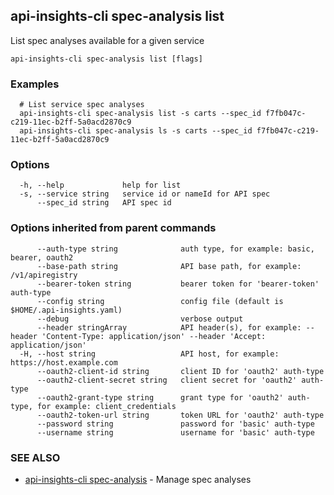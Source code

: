 ## api-insights-cli spec-analysis list

List spec analyses available for a given service

```
api-insights-cli spec-analysis list [flags]
```

### Examples

```
  # List service spec analyses
  api-insights-cli spec-analysis list -s carts --spec_id f7fb047c-c219-11ec-b2ff-5a0acd2870c9
  api-insights-cli spec-analysis ls -s carts --spec_id f7fb047c-c219-11ec-b2ff-5a0acd2870c9
```

### Options

```
  -h, --help             help for list
  -s, --service string   service id or nameId for API spec
      --spec_id string   API spec id
```

### Options inherited from parent commands

```
      --auth-type string              auth type, for example: basic, bearer, oauth2
      --base-path string              API base path, for example: /v1/apiregistry
      --bearer-token string           bearer token for 'bearer-token' auth-type
      --config string                 config file (default is $HOME/.api-insights.yaml)
      --debug                         verbose output
      --header stringArray            API header(s), for example: --header 'Content-Type: application/json' --header 'Accept: application/json'
  -H, --host string                   API host, for example: https://host.example.com
      --oauth2-client-id string       client ID for 'oauth2' auth-type
      --oauth2-client-secret string   client secret for 'oauth2' auth-type
      --oauth2-grant-type string      grant type for 'oauth2' auth-type, for example: client_credentials
      --oauth2-token-url string       token URL for 'oauth2' auth-type
      --password string               password for 'basic' auth-type
      --username string               username for 'basic' auth-type
```

### SEE ALSO

* [api-insights-cli spec-analysis](api-insights-cli_spec-analysis.md)	 - Manage spec analyses

